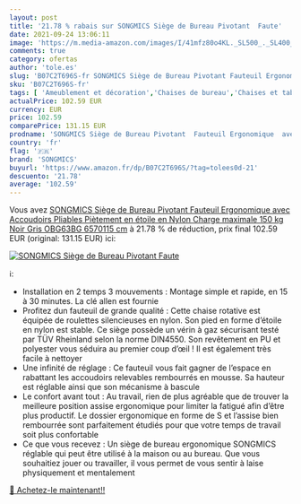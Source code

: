```yaml
---
layout: post
title: '21.78 % rabais sur SONGMICS Siège de Bureau Pivotant  Faute'
date: 2021-09-24 13:06:11
image: 'https://m.media-amazon.com/images/I/41mfz80o4KL._SL500_._SL400_.jpg'
comments: true
category: ofertas
author: 'tole.es'
slug: 'B07C2T696S-fr SONGMICS Siège de Bureau Pivotant Fauteuil Ergonomique...'
sku: 'B07C2T696S-fr'
tags: [ 'Ameublement et décoration','Chaises de bureau','Chaises et tabourets de bureau','Cuisine et Maison','Meubles','Meubles de bureau','songmics', ]
actualPrice: 102.59 EUR
currency: EUR
price: 102.59
comparePrice: 131.15 EUR
prodname: 'SONGMICS Siège de Bureau Pivotant  Fauteuil Ergonomique  avec Accoudoirs Pliables  Piètement en étoile en Nylon  Charge maximale 150 kg  Noir  Gris OBG63BG  6570115 cm'
country: 'fr'
flag: '🇫🇷'
brand: 'SONGMICS'
buyurl: 'https://www.amazon.fr/dp/B07C2T696S/?tag=tolees0d-21'
descuento: '21.78'
average: '102.59'
---
```


Vous avez [SONGMICS Siège de Bureau Pivotant  Fauteuil Ergonomique  avec Accoudoirs Pliables  Piètement en étoile en Nylon  Charge maximale 150 kg  Noir  Gris OBG63BG  6570115 cm](https://www.amazon.fr/dp/B07C2T696S/?tag=tolees0d-21)  à  21.78 % de réduction, prix final  102.59 EUR (original: 131.15 EUR) ici:

[![SONGMICS Siège de Bureau Pivotant  Faute](https://m.media-amazon.com/images/I/41mfz80o4KL._SL500_._SL400_.jpg)](https://www.amazon.fr/dp/B07C2T696S/?tag=tolees0d-21)

ℹ️:

- Installation en 2 temps 3 mouvements : Montage simple et rapide, en 15 à 30 minutes. La clé allen est fournie
- Profitez dun fauteuil de grande qualité : Cette chaise rotative est équipée de roulettes silencieuses en nylon. Son pied en forme d’étoile en nylon est stable. Ce siège possède un vérin à gaz sécurisant testé par TÜV Rheinland selon la norme DIN4550. Son revêtement en PU et polyester vous séduira au premier coup d’œil ! Il est également très facile à nettoyer
- Une infinité de réglage : Ce fauteuil vous fait gagner de l’espace en rabattant les accoudoirs relevables rembourrés en mousse. Sa hauteur est réglable ainsi que son mécanisme à bascule
- Le confort avant tout : Au travail, rien de plus agréable que de trouver la meilleure position assise ergonomique pour limiter la fatigué afin d’être plus productif. Le dossier ergonomique en forme de S et l’assise bien rembourrée sont parfaitement étudiés pour que votre temps de travail soit plus confortable
- Ce que vous recevez : Un siège de bureau ergonomique SONGMICS réglable qui peut être utilisé à la maison ou au bureau. Que vous souhaitiez jouer ou travailler, il vous permet de vous sentir à laise physiquement et mentalement

[🛒 Achetez-le maintenant!!](https://www.amazon.fr/dp/B07C2T696S/?tag=tolees0d-21)
